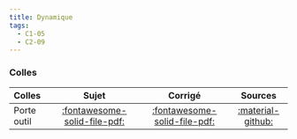 ```yaml
---
title: Dynamique 
tags:
  - C1-05
  - C2-09
---
```


[comment]: <> (Généré automatiquement par ALL_PDF/make_markdown.py, creation_fichiers_activites)




### Colles 
 
| Colles | Sujet | Corrigé | Sources  | 
| :-------------- | :---: | :-----: | :------: | 
| Porte outil | [:fontawesome-solid-file-pdf:](https://xpessoles-cpge.fr/pdf/Cy_04_02_Colle_01_PorteOutil_Sujet.pdf) | [:fontawesome-solid-file-pdf:](https://xpessoles-cpge.fr/pdf/Cy_04_02_Colle_01_PorteOutil_Corrige.pdf) | [:material-github:](https://github.com/xpessoles/PSI_Cy_04_ModelisationDynamique/tree/main/Chapitre_02_TorseursCinetiquesDynamiques/Cy_04_02_Colle_01_PorteOutil) | 



